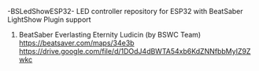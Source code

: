 -BSLedShowESP32-
LED controller repository for ESP32 with BeatSaber LightShow Plugin support
1. BeatSaber Everlasting Eternity Ludicin (by BSWC Team) https://beatsaver.com/maps/34e3b
https://drive.google.com/file/d/1DOdJ4dBWTA54xb6KdZNNfbbMyIZ9Zwkc
